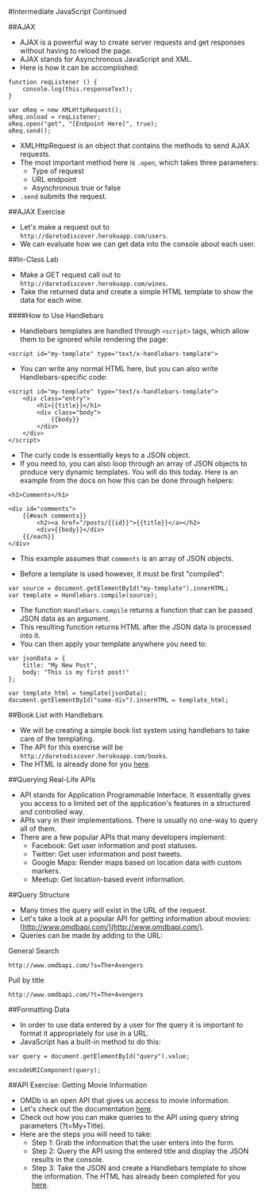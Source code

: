 #Intermediate JavaScript Continued

##AJAX
- AJAX is a powerful way to create server requests and get responses without having to reload the page.
- AJAX stands for Asynchronous JavaScript and XML.
- Here is how it can be accomplished:

```
function reqListener () {
	console.log(this.responseText);
}

var oReq = new XMLHttpRequest();
oReq.onload = reqListener;
oReq.open("get", "[Endpoint Here]", true);
oReq.send();
```

- XMLHttpRequest is an object that contains the methods to send AJAX requests.
- The most important method here is `.open`, which takes three parameters:
	- Type of request
	- URL endpoint
	- Asynchronous true or false
- `.send` submits the request.

##AJAX Exercise
- Let's make a request out to `http://daretodiscover.herokuapp.com/users`.
- We can evaluate how we can get data into the console about each user.

##In-Class Lab
- Make a GET request call out to `http://daretodiscover.herokuapp.com/wines`.
- Take the returned data and create a simple HTML template to show the data for each wine.

####How to Use Handlebars
- Handlebars templates are handled through `<script>` tags, which allow them to be ignored while rendering the page:

```
<script id="my-template" type="text/x-handlebars-template">
```

- You can write any normal HTML here, but you can also write Handlebars-specific code:

```
<script id="my-template" type="text/x-handlebars-template">
	<div class="entry">
		<h1>{{title}}</h1>
		<div class="body">
			{{body}}
		</div>
	</div>
</script>
```

- The curly code is essentially keys to a JSON object.
- If you need to, you can also loop through an array of JSON objects to produce very dynamic templates. You will do this today. Here is an example from the docs on how this can be done through helpers:

```
<h1>Comments</h1>

<div id="comments">
	{{#each comments}}
		<h2><a href="/posts/{{id}}">{{title}}</a></h2>
		<div>{{body}}</div>
	{{/each}}
</div>
```

- This example assumes that `comments` is an array of JSON objects.

- Before a template is used however, it must be first "compiled":

```
var source = document.getElementById("my-template").innerHTML;
var template = Handlebars.compile(source);
```

- The function `Handlebars.compile` returns a function that can be passed JSON data as an argument.
- This resulting function returns HTML after the JSON data is processed into it.
- You can then apply your template anywhere you need to:

```
var jsonData = {
	title: "My New Post",
	body: "This is my first post!"
};

var template_html = template(jsonData);
document.getElementById("some-div").innerHTML = template_html;
```

##Book List with Handlebars
- We will be creating a simple book list system using handlebars to take care of the templating.
- The API for this exercise will be `http://daretodiscover.herokuapp.com/books`.
- The HTML is already done for you [here](book_manager_html/).

##Querying Real-Life APIs
- API stands for Application Programmable Interface. It essentially gives you access to a limited set of the application's features in a structured and controlled way.
- APIs vary in their implementations. There is usually no one-way to query all of them.
- There are a few popular APIs that many developers implement:
	- Facebook: Get user information and post statuses.
	- Twitter: Get user information and post tweets.
	- Google Maps: Render maps based on location data with custom markers.
	- Meetup: Get location-based event information.

##Query Structure
- Many times the query will exist in the URL of the request.
- Let's take a look at a popular API for getting information about movies: [http://www.omdbapi.com/](http://www.omdbapi.com/).
- Queries can be made by adding to the URL:

General Search

```
http://www.omdbapi.com/?s=The+Avengers
```

Pull by title

```
http://www.omdbapi.com/?t=The+Avengers
```

##Formatting Data
- In order to use data entered by a user for the query it is important to format it appropriately for use in a URL.
- JavaScript has a built-in method to do this:

```
var query = document.getElementById("query").value;

encodeURIComponent(query);
```

##API Exercise: Getting Movie Information
- OMDb is an open API that gives us access to movie information.
- Let's check out the documentation [here](http://www.omdbapi.com/).
- Check out how you can make queries to the API using query string parameters (?t=My+Title).
- Here are the steps you will need to take:
	- Step 1: Grab the information that the user enters into the form.
	- Step 2: Query the API using the entered title and display the JSON results in the console.
	- Step 3: Take the JSON and create a Handlebars template to show the information. The HTML has already been completed for you [here](movie_starter_app/).